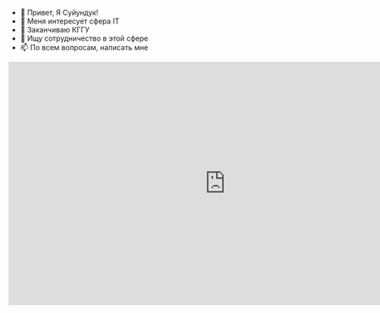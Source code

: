 - 👋 Привет, Я Суйундук!
- 👀 Меня интересует сфера IT
- 🌱 Заканчиваю КГГУ
- 💞️ Ищу сотрудничество в этой сфере
- 📫 По всем вопросам, написать мне


<iframe width="853" height="480" src="https://www.youtube.com/embed/oih3VTIGGQE?list=RDoih3VTIGGQE" title="YouTube video player" frameborder="0" allow="accelerometer; autoplay; clipboard-write; encrypted-media; gyroscope; picture-in-picture" allowfullscreen></iframe>

<!---
Suiundukwebmaster/Suiundukwebmaster is a ✨ special ✨ repository because its `README.md` (this file) appears on your GitHub profile.
You can click the Preview link to take a look at your changes.
--->
